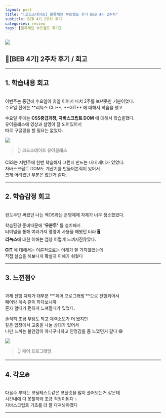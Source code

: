 ```yaml
---
layout: post
title: "[코드스테이츠] 블록체인 부트캠프 후기 BEB 4기 2주차"
subtitle: BEB 4기 2주차 후기
categories: review
tags: [블록체인 부트캠프 후기]
---
```


![](https://velog.velcdn.com/images/-__-/post/f8356d11-ea65-4a0c-b03c-ecde9d118a6a/image.png)

## 🔗[BEB 4기] 2주차 후기 / 회고

<hr>

## 1. 학습내용 회고

<br>
이번주는 중간에 수요일이 휴일 이어서 마치 2주를 보낸듯한 기분이었다.<br>
수요일 전에는 **리눅스 CLI**, **GIT** 에 대해서 학습을 했고

수요일 후에는 **CSS중급과정, 자바스크립트 DOM** 에 대해서 학습을했다.<br>
유어클래스에 영상과 설명이 잘 되어있어서 <br>
따로 구글링을 할 필요는 없었다.

![](https://velog.velcdn.com/images/-__-/post/9eb7d6aa-9025-45fc-9d48-36003ef8bf8d/image.png)

> 👆 코드스테이츠 유어클래스

CSS는 저번주에 한번 학습해서 그런지 만드는 내내 재미가 있었다.<br>
자바스크립트 DOM도 계산기를 만들어본적이 있어서 <br>
크게 어려웠던 부분은 없던거 같다.

<hr>

## 2. 학습감정 회고

<br>
윈도우만 써왔던 나는 맥OS라는 운영체제 자체가 너무 생소했었다.

학습환경 준비때문에 **'우분투'** 를 설치해서 <br>
터미널을 통해 여러가지 명령어 사용을 해봤던 터라 🖥<br>
**리눅스**에 대한 이해는 엄청 어렵게 느껴지진않았다.

**GIT** 에 대해서는 이론적으로는 이해가 잘 가지않았는데<br>
직접 실습을 해보니까 확실히 이해가 쉬웠다

<hr>

## 3. 느낀점💡

<br>
과제 진행 자체가 대부분 **'페어 프로그래밍'**으로 진행되어서<br>
페어랑 계속 같이 하다보니까  <br>
혼자 할때가 편하게 느껴질때가 있었다.

솔직히 조금 부담도 되고 체력소모가 더 됐지만<br>
같은 입장에서 고충을 나눌 상대가 있어서 <br>
나만 느끼는 불안감이 아니구나하고 안정감을 좀 느꼈던거 같다 😅

![](https://velog.velcdn.com/images/-__-/post/34bdb229-7f44-4b43-84ab-5c16c061404b/image.png)

> 👆 페어 프로그래밍

<hr>

## 4. 각오🔥

<br>
다음주 부터는 코딩테스트같은 코플릿을 많이 풀어보는거 같은데<br>
시간내에 다 못할까봐 조금 걱정이된다 💧<br>
자바스크립트 기초를 더 잘 다져놔야겠다

---
